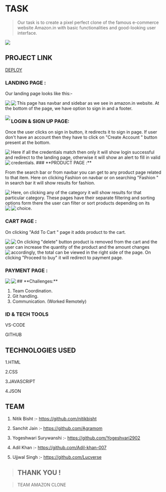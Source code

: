 
# **TASK**

> Our task is to create a pixel perfect clone of the famous e-commerce website Amazon.in with basic functionalities and good-looking user interface.

<img src="https://cdn.hashnode.com/res/hashnode/image/upload/v1666037550387/3igNOC8a7.png" align="center"/>


## **PROJECT LINK**

[DEPLOY](https://grand-marzipan-0bdba6.netlify.app/)

### **LANDING PAGE :**

Our landing page looks like this:-


<img src="https://cdn.hashnode.com/res/hashnode/image/upload/v1666029339395/wKXBmoz-Q.png" align="left" margin="10px"/>

<img src="https://cdn.hashnode.com/res/hashnode/image/upload/v1666029626863/q8lHkdwLU.png" align="left"/>

This page has navbar and sidebar as we see in amazon.in website.
At the bottom of the page, we have option to sign in and a footer.



<img src="https://cdn.hashnode.com/res/hashnode/image/upload/v1666029488439/-GH74oaoj.png" align="left"/>


### **LOGIN & SIGN UP PAGE:**

Once the user clicks on sign in button, it redirects it to sign in page.
If user don't have an account then they have to click on "Create Account " button present at the bottom.



<img src="https://cdn.hashnode.com/res/hashnode/image/upload/v1666029791616/3k2hzGvCs.png" align="left"/>
Here if all the credentials match then only it will show login successful and redirect to the landing page, otherwise it will show an alert to fill in valid credentials.


<img src="https://cdn.hashnode.com/res/hashnode/image/upload/v1666029950717/D0fUuxj1a.png" align="left"/>
### **PRODUCT PAGE :**

From the search bar or from navbar you can get to any product page related to that item.
Here on clicking Fashion on navbar or on searching "Fashion " in search bar it will show results for fashion.



<img src="https://cdn.hashnode.com/res/hashnode/image/upload/v1666030016476/SQtFNjQck.png" align="left"/>
Here, on clicking any of the category it will show results for that particular category.
These pages have their separate filtering and sorting options form there the user can filter or sort products depending on its choice.



<img src="https://cdn.hashnode.com/res/hashnode/image/upload/v1666030068827/KmpRR7hdj.png" align="left"/>

<img src="https://cdn.hashnode.com/res/hashnode/image/upload/v1666030091634/uh41U_imb.png" align="left"/>


### **CART PAGE :**

On clicking "Add To Cart " page it adds product to the cart.

<img src="https://cdn.hashnode.com/res/hashnode/image/upload/v1666031116659/lmvu8TdaP.png" align="left"/>
<img src="https://cdn.hashnode.com/res/hashnode/image/upload/v1666030783184/_hT7wO1M_.png" align="left"/>
On clicking "delete" button product is removed from the cart and the user can increase the quantity of the product and the amount changes accordingly, the total can be viewed in the right side of the page.

<img src="https://cdn.hashnode.com/res/hashnode/image/upload/v1666031611695/GAVsY_RL9.png" align="left"/>
On clicking "Proceed to buy" it will redirect to payment page.

### **PAYMENT PAGE :**



<img src="https://cdn.hashnode.com/res/hashnode/image/upload/v1666033093925/FAZMoNIn-.png" align="left"/>


<img src="https://cdn.hashnode.com/res/hashnode/image/upload/v1666033221572/-LEPbFv_h.png" align="left"/>
## **Challenges:**

1. Team Coordination.
2. Git handling.
3. Communication. (Worked Remotely)

### **ID & TECH TOOLS**

VS-CODE

GITHUB

## **TECHNOLOGIES USED**

1.HTML

2.CSS

3.JAVASCRIPT

4.JSON


## TEAM

1. Nitik Bisht                           :- https://github.com/nitikbisht
   
2. Sanchit Jain                       :- https://github.com/Agramom

3. Yogeshwari Surywanshi   :- https://github.com/Yogeshvari2902

4. Adil Khan                           :- https://github.com/Adil-khan-007

5. Ujjwal Singh                      :- https://github.com/Lucverse

> ## THANK YOU !

> TEAM AMAZON CLONE              
